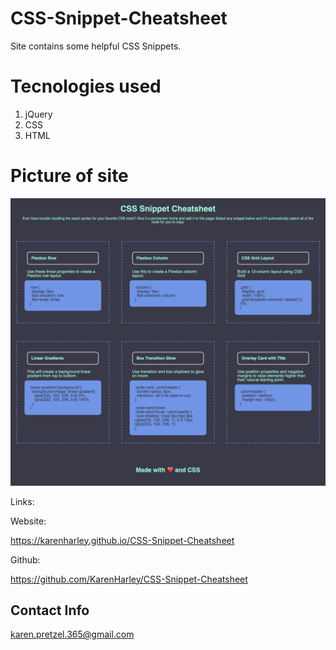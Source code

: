 # CSS-Snippet-Cheatsheet


Site contains some helpful CSS Snippets. 

# Tecnologies used

1. jQuery
2. CSS
3. HTML

# Picture of site

![Webiste pic](./pic/pic.png)

Links:

Website:

https://karenharley.github.io/CSS-Snippet-Cheatsheet

Github:

https://github.com/KarenHarley/CSS-Snippet-Cheatsheet

## Contact Info 

karen.pretzel.365@gmail.com

